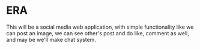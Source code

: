 # ERA
This will be a social media web application, with simple functionality like we can post an image, we can see other's post and do like, comment as well, and may be we'll make chat system.
